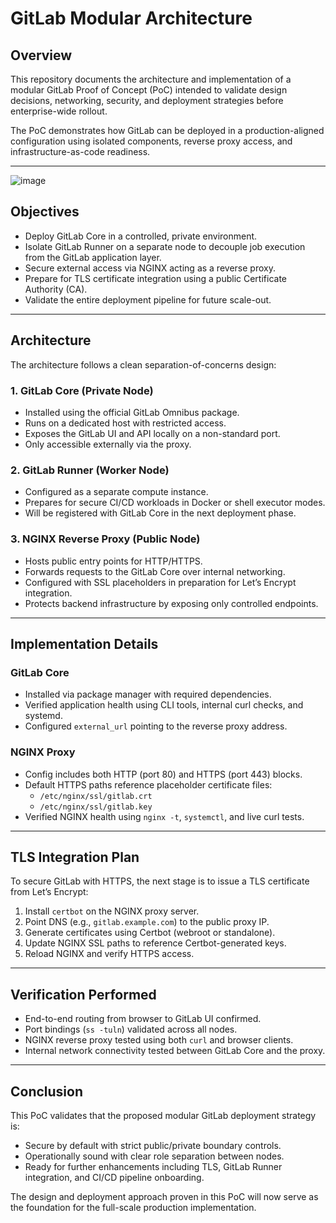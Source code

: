# GitLab Modular Architecture

## Overview

This repository documents the architecture and implementation of a modular GitLab Proof of Concept (PoC) intended to validate design decisions, networking, security, and deployment strategies before enterprise-wide rollout.

The PoC demonstrates how GitLab can be deployed in a production-aligned configuration using isolated components, reverse proxy access, and infrastructure-as-code readiness.

---
![image](https://github.com/user-attachments/assets/e5b90a11-6738-4ad5-9451-0befb1bf1f85)



## Objectives

- Deploy GitLab Core in a controlled, private environment.
- Isolate GitLab Runner on a separate node to decouple job execution from the GitLab application layer.
- Secure external access via NGINX acting as a reverse proxy.
- Prepare for TLS certificate integration using a public Certificate Authority (CA).
- Validate the entire deployment pipeline for future scale-out.

---

## Architecture

The architecture follows a clean separation-of-concerns design:

### 1. GitLab Core (Private Node)

- Installed using the official GitLab Omnibus package.
- Runs on a dedicated host with restricted access.
- Exposes the GitLab UI and API locally on a non-standard port.
- Only accessible externally via the proxy.

### 2. GitLab Runner (Worker Node)

- Configured as a separate compute instance.
- Prepares for secure CI/CD workloads in Docker or shell executor modes.
- Will be registered with GitLab Core in the next deployment phase.

### 3. NGINX Reverse Proxy (Public Node)

- Hosts public entry points for HTTP/HTTPS.
- Forwards requests to the GitLab Core over internal networking.
- Configured with SSL placeholders in preparation for Let’s Encrypt integration.
- Protects backend infrastructure by exposing only controlled endpoints.

---

## Implementation Details

### GitLab Core

- Installed via package manager with required dependencies.
- Verified application health using CLI tools, internal curl checks, and systemd.
- Configured `external_url` pointing to the reverse proxy address.

### NGINX Proxy

- Config includes both HTTP (port 80) and HTTPS (port 443) blocks.
- Default HTTPS paths reference placeholder certificate files:
  - `/etc/nginx/ssl/gitlab.crt`
  - `/etc/nginx/ssl/gitlab.key`
- Verified NGINX health using `nginx -t`, `systemctl`, and live curl tests.

---

## TLS Integration Plan

To secure GitLab with HTTPS, the next stage is to issue a TLS certificate from Let’s Encrypt:

1. Install `certbot` on the NGINX proxy server.
2. Point DNS (e.g., `gitlab.example.com`) to the public proxy IP.
3. Generate certificates using Certbot (webroot or standalone).
4. Update NGINX SSL paths to reference Certbot-generated keys.
5. Reload NGINX and verify HTTPS access.

---

## Verification Performed

- End-to-end routing from browser to GitLab UI confirmed.
- Port bindings (`ss -tuln`) validated across all nodes.
- NGINX reverse proxy tested using both `curl` and browser clients.
- Internal network connectivity tested between GitLab Core and the proxy.

---

## Conclusion

This PoC validates that the proposed modular GitLab deployment strategy is:

- Secure by default with strict public/private boundary controls.
- Operationally sound with clear role separation between nodes.
- Ready for further enhancements including TLS, GitLab Runner integration, and CI/CD pipeline onboarding.

The design and deployment approach proven in this PoC will now serve as the foundation for the full-scale production implementation.
